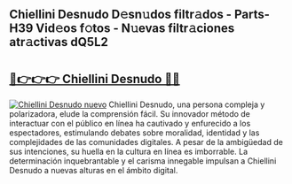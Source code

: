 ## Chiellini Desnudo D𝚎sn𝚞dos filtr𝚊dos - Parts-H39 Vid𝚎os f𝚘tos - N𝚞evas filtr𝚊ciones atr𝚊ctivas dQ5L2

# <h2><a href="http://mb2nsv.tromn.icu/?c=Chiellini+Desnudo">🔗👉👉👉 Chiellini Desnudo 🔗🔗</a></h2>

[![Chiellini Desnudo nuevo](https://i.imgur.com/pEAQMta.gif)](http://mb2nsv.tromn.icu/?c=Chiellini+Desnudo)
Chiellini Desnudo, una persona compleja y polarizadora, elude la comprensión fácil. Su innovador método de interactuar con el público en línea ha cautivado y enfurecido a los espectadores, estimulando debates sobre moralidad, identidad y las complejidades de las comunidades digitales. A pesar de la ambigüedad de sus intenciones, su huella en la cultura en línea es imborrable. La determinación inquebrantable y el carisma innegable impulsan a Chiellini Desnudo a nuevas alturas en el ámbito digital.
